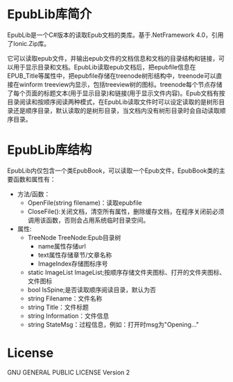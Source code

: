 ﻿# EpubLib库简介

EpubLib是一个C#版本的读取Epub文档的类库。基于.NetFramework 4.0，引用了Ionic.Zip库。

它可以读取epub文件，并输出epub文件的文档信息和文档的目录结构和链接，可以用于显示目录和文档。EpubLib读取epub文档后，把epubfile信息在EPUB_Title等属性中，把epubfile存储在treenode树形结构中，treenode可以直接在winform treeview内显示，包括treeview树的图标。treenode每个节点存储了每个页面的标题文本(用于显示目录)和链接(用于显示文件内容)。Epub文档有按目录阅读和按顺序阅读两种模式，在EpubLib读取文件时可以设定读取的是树形目录还是顺序目录，默认读取的是树形目录，当文档内没有树形目录时会自动读取顺序目录。


# EpubLib库结构

EpubLib内仅包含一个类EpubBook，可以读取一个Epub文件，EpubBook类的主要函数和属性有：

+ 方法/函数：
    - OpenFile(string filename)：读取epubfile
    - CloseFile():关闭文档，清空所有属性，删除缓存文档，在程序关闭前必须调用该函数，否则会占用系统临时目录空间。
+ 属性:
    - TreeNode TreeNode:Epub目录树
		* name属性存储url
		* text属性存储章节/文章名称
        * ImageIndex存储图标序号
    - static ImageList ImageList;按顺序存储文件夹图标、打开的文件夹图标、文件图标
    - bool IsSpine;是否读取顺序阅读目录，默认为否
    - string Filename：文件名称
    - string Title：文件标题
    - string Information：文件信息
	- string StateMsg：过程信息，例如：打开时msg为"Opening..."


# License

GNU GENERAL PUBLIC LICENSE Version 2